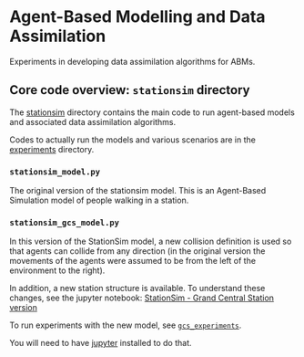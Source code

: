 # Agent-Based Modelling and Data Assimilation

Experiments in developing data assimilation algorithms for ABMs.

## Core code overview: `stationsim` directory

The [stationsim](./stationsim) directory contains the main code to run agent-based models and associated data assimilation algorithms.

Codes to actually run the models and various scenarios are in the [experiments](./experiments) directory.

### `stationsim_model.py`

The original version of the stationsim model. This is an Agent-Based Simulation model of people walking in a station.


### `stationsim_gcs_model.py`

In this version of the StationSim model, a new collision definition is used so that agents can collide from any direction (in the original version the movements of the agents were assumed to be from the left of the environment to the right).

In addition, a new station structure is available. To understand these changes, see the jupyter notebook: [StationSim - Grand Central Station version](../experiments/gcs_experiments/StationSim_GrandCentral_version.ipynb)

To run experiments with the new model, see [`gcs_experiments`](../experiments/gcs_experiments/gcs_experiments.ipynb).

You will need to have [jupyter](https://jupyter.org/) installed to do that.
